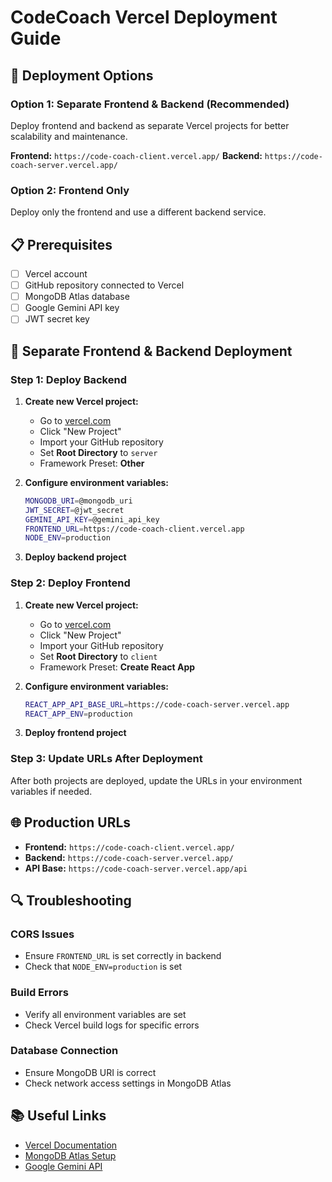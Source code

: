 # CodeCoach Vercel Deployment Guide

## 🚀 **Deployment Options**

### **Option 1: Separate Frontend & Backend (Recommended)**
Deploy frontend and backend as separate Vercel projects for better scalability and maintenance.

**Frontend:** `https://code-coach-client.vercel.app/`
**Backend:** `https://code-coach-server.vercel.app/`

### **Option 2: Frontend Only**
Deploy only the frontend and use a different backend service.

## 📋 **Prerequisites**

- [ ] Vercel account
- [ ] GitHub repository connected to Vercel
- [ ] MongoDB Atlas database
- [ ] Google Gemini API key
- [ ] JWT secret key

## 🔧 **Separate Frontend & Backend Deployment**

### **Step 1: Deploy Backend**

1. **Create new Vercel project:**
   - Go to [vercel.com](https://vercel.com)
   - Click "New Project"
   - Import your GitHub repository
   - Set **Root Directory** to `server`
   - Framework Preset: **Other**

2. **Configure environment variables:**
   ```bash
   MONGODB_URI=@mongodb_uri
   JWT_SECRET=@jwt_secret
   GEMINI_API_KEY=@gemini_api_key
   FRONTEND_URL=https://code-coach-client.vercel.app
   NODE_ENV=production
   ```

3. **Deploy backend project**

### **Step 2: Deploy Frontend**

1. **Create new Vercel project:**
   - Go to [vercel.com](https://vercel.com)
   - Click "New Project"
   - Import your GitHub repository
   - Set **Root Directory** to `client`
   - Framework Preset: **Create React App**

2. **Configure environment variables:**
   ```bash
   REACT_APP_API_BASE_URL=https://code-coach-server.vercel.app
   REACT_APP_ENV=production
   ```

3. **Deploy frontend project**

### **Step 3: Update URLs After Deployment**

After both projects are deployed, update the URLs in your environment variables if needed.

## 🌐 **Production URLs**

- **Frontend:** `https://code-coach-client.vercel.app/`
- **Backend:** `https://code-coach-server.vercel.app/`
- **API Base:** `https://code-coach-server.vercel.app/api`

## 🔍 **Troubleshooting**

### **CORS Issues**
- Ensure `FRONTEND_URL` is set correctly in backend
- Check that `NODE_ENV=production` is set

### **Build Errors**
- Verify all environment variables are set
- Check Vercel build logs for specific errors

### **Database Connection**
- Ensure MongoDB URI is correct
- Check network access settings in MongoDB Atlas

## 📚 **Useful Links**

- [Vercel Documentation](https://vercel.com/docs)
- [MongoDB Atlas Setup](https://docs.atlas.mongodb.com/)
- [Google Gemini API](https://ai.google.dev/docs)
